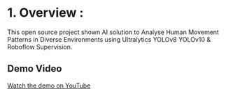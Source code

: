 # 1. Overview :
This open source project shown AI solution to Analyse Human Movement Patterns in Diverse Environments using Ultralytics YOLOv8 YOLOv10 & Roboflow Supervision.


## Demo Video

[Watch the demo on YouTube](https://youtu.be/MIySQxoY9VA)
